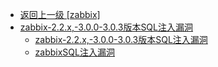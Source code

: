 - [返回上一级 [zabbix]](/5、服务器应用漏洞/zabbix)
- [zabbix-2.2.x,-3.0.0-3.0.3版本SQL注入漏洞](/5、服务器应用漏洞/zabbix/zabbix-2.2.x,-3.0.0-3.0.3版本SQL注入漏洞/)
  - [zabbix-2.2.x,-3.0.0-3.0.3版本SQL注入漏洞](/5、服务器应用漏洞/zabbix/zabbix-2.2.x,-3.0.0-3.0.3版本SQL注入漏洞/zabbix-2.2.x,-3.0.0-3.0.3版本SQL注入漏洞.md)
  - [zabbixSQL注入漏洞](/5、服务器应用漏洞/zabbix/zabbix-2.2.x,-3.0.0-3.0.3版本SQL注入漏洞/zabbixSQL注入漏洞/)
